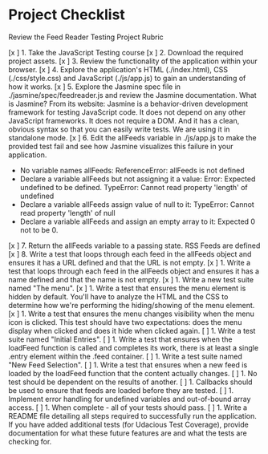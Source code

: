 # Project Checklist

Review the Feed Reader Testing Project Rubric

[x ] 1. Take the JavaScript Testing course
[x ] 2. Download the required project assets.
[x ] 3. Review the functionality of the application within your browser.
[x ] 4. Explore the application's HTML (./index.html), CSS (./css/style.css) and JavaScript (./js/app.js) to gain an understanding of how it works.
[x ] 5. Explore the Jasmine spec file in ./jasmine/spec/feedreader.js and review the Jasmine documentation.
What is Jasmine? From its website: Jasmine is a behavior-driven development framework for testing JavaScript code. It does not depend on any other JavaScript frameworks. It does not require a DOM. And it has a clean, obvious syntax so that you can easily write tests. We are using it in standalone mode.
[x ] 6. Edit the allFeeds variable in ./js/app.js to make the provided test fail and see how Jasmine visualizes this failure in your application.
- No variable names allFeeds:
ReferenceError: allFeeds is not defined
- Declare a variable allFeeds but not assigning it a value:
Error: Expected undefined to be defined.
TypeError: Cannot read property 'length' of undefined
- Declare a variable allFeeds assign value of null to it:
TypeError: Cannot read property 'length' of null
- Declare a variable allFeeds and assign an empty array to it:
Expected 0 not to be 0.

[x ] 7. Return the allFeeds variable to a passing state.
RSS Feeds
    are defined
[x ] 8. Write a test that loops through each feed in the allFeeds object and ensures it has a URL defined and that the URL is not empty.
[x ] 1. Write a test that loops through each feed in the allFeeds object and ensures it has a name defined and that the name is not empty.
[x ] 1. Write a new test suite named "The menu".
[x ] 1. Write a test that ensures the menu element is hidden by default. You'll have to analyze the HTML and the CSS to determine how we're performing the hiding/showing of the menu element.
[x ] 1. Write a test that ensures the menu changes visibility when the menu icon is clicked. This test should have two expectations: does the menu display when clicked and does it hide when clicked again.
[ ] 1. Write a test suite named "Initial Entries".
[ ] 1. Write a test that ensures when the loadFeed function is called and completes its work, there is at least a single .entry element within the .feed container.
[ ] 1. Write a test suite named "New Feed Selection".
[ ] 1. Write a test that ensures when a new feed is loaded by the loadFeed function that the content actually changes.
[ ] 1. No test should be dependent on the results of another.
[ ] 1. Callbacks should be used to ensure that feeds are loaded before they are tested.
[ ] 1. Implement error handling for undefined variables and out-of-bound array access.
[ ] 1. When complete - all of your tests should pass.
[ ] 1. Write a README file detailing all steps required to successfully run the application. If you have added additional tests (for Udacious Test Coverage), provide documentation for what these future features are and what the tests are checking for.

